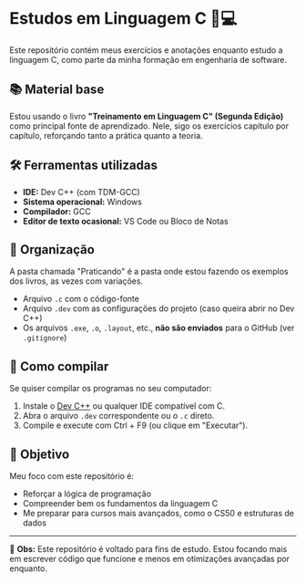 # Estudos em Linguagem C 🧠💻

Este repositório contém meus exercícios e anotações enquanto estudo a linguagem C, como parte da minha formação em engenharia de software.

## 📚 Material base

Estou usando o livro **"Treinamento em Linguagem C" (Segunda Edição)** como principal fonte de aprendizado. Nele, sigo os exercícios capítulo por capítulo, reforçando tanto a prática quanto a teoria.

## 🛠️ Ferramentas utilizadas

- **IDE:** Dev C++ (com TDM-GCC)
- **Sistema operacional:** Windows
- **Compilador:** GCC
- **Editor de texto ocasional:** VS Code ou Bloco de Notas

## 🧪 Organização

A pasta chamada "Praticando" é a pasta onde estou fazendo os exemplos dos livros, as vezes com variações.

- Arquivo `.c` com o código-fonte
- Arquivo `.dev` com as configurações do projeto (caso queira abrir no Dev C++)
- Os arquivos `.exe`, `.o`, `.layout`, etc., **não são enviados** para o GitHub (ver `.gitignore`)

## 🚀 Como compilar

Se quiser compilar os programas no seu computador:

1. Instale o [Dev C++](https://sourceforge.net/projects/orwelldevcpp/) ou qualquer IDE compatível com C.
2. Abra o arquivo `.dev` correspondente ou o `.c` direto.
3. Compile e execute com Ctrl + F9 (ou clique em "Executar").

## 🎯 Objetivo

Meu foco com este repositório é:

- Reforçar a lógica de programação
- Compreender bem os fundamentos da linguagem C
- Me preparar para cursos mais avançados, como o CS50 e estruturas de dados

---

📌 **Obs:** Este repositório é voltado para fins de estudo. Estou focando mais em escrever código que funcione e menos em otimizações avançadas por enquanto.
